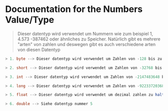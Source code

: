 # Documentation for the Numbers Value/Type

> Dieser datentyp wird verwendet um Nummern wie zum beispiel 1, 4.573 -387462 oder ähnliches zu Speicher. Natürlich gibt es mehrere "arten" von zahlen und deswegen gibt es auch verschiedene arten von diesen Datentyp


```java
> 1. byte --> Dieser datentyp wird verwendet um Zahlen von -128 bis zu 127 zu halten

> 2. short --> Dieser datentyp wird verwendet um Zahlen von -32768 bis zu 32767 zu halten

> 3. int --> Dieser datentyp wird verwendet um Zahlen von -2147483648 bis zu 2147483647 zu halten

> 4. long --> Dieser datentyp wird verwendet um Zahlen von -9223372036854775808 bis zu 9223372036854775807 zu halten

> 5. float --> Dieser datentyp wird verwendet um dezimal zahlen zu halten (9.99 oder 3.14515)

> 6. double --> Siehe datentyp nummer 5
```

